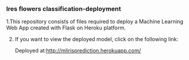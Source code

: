 ### Ires flowers classification-deployment
1.This repository consists of files required to deploy a Machine Learning Web App created with Flask on Heroku platform.


2. If you want to view the deployed model, click on the following link:


     Deployed at:http://mlirisprediction.herokuapp.com/
